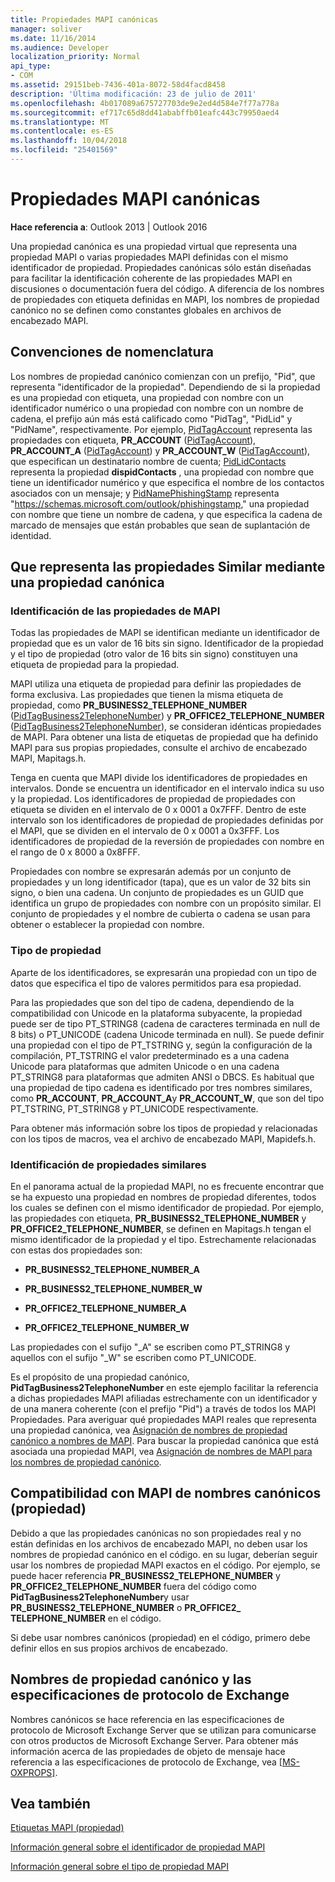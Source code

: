 ```yaml
---
title: Propiedades MAPI canónicas
manager: soliver
ms.date: 11/16/2014
ms.audience: Developer
localization_priority: Normal
api_type:
- COM
ms.assetid: 29151beb-7436-401a-8072-58d4facd8458
description: 'Última modificación: 23 de julio de 2011'
ms.openlocfilehash: 4b017089a675727703de9e2ed4d584e7f77a778a
ms.sourcegitcommit: ef717c65d8dd41ababffb01eafc443c79950aed4
ms.translationtype: MT
ms.contentlocale: es-ES
ms.lasthandoff: 10/04/2018
ms.locfileid: "25401569"
---
```

# <a name="mapi-canonical-properties"></a>Propiedades MAPI canónicas

  
  
**Hace referencia a**: Outlook 2013 | Outlook 2016 
  
Una propiedad canónica es una propiedad virtual que representa una propiedad MAPI o varias propiedades MAPI definidas con el mismo identificador de propiedad. Propiedades canónicas sólo están diseñadas para facilitar la identificación coherente de las propiedades MAPI en discusiones o documentación fuera del código. A diferencia de los nombres de propiedades con etiqueta definidas en MAPI, los nombres de propiedad canónico no se definen como constantes globales en archivos de encabezado MAPI.
  
## <a name="naming-conventions"></a>Convenciones de nomenclatura

Los nombres de propiedad canónico comienzan con un prefijo, "Pid", que representa "identificador de la propiedad". Dependiendo de si la propiedad es una propiedad con etiqueta, una propiedad con nombre con un identificador numérico o una propiedad con nombre con un nombre de cadena, el prefijo aún más está calificado como "PidTag", "PidLid" y "PidName", respectivamente. Por ejemplo, [PidTagAccount](pidtagaccount-canonical-property.md) representa las propiedades con etiqueta, **PR_ACCOUNT** ([PidTagAccount](pidtagaccount-canonical-property.md)), **PR_ACCOUNT_A** ([PidTagAccount](pidtagaccount-canonical-property.md)) y **PR_ACCOUNT_W** ([PidTagAccount](pidtagaccount-canonical-property.md)), que especifican un destinatario nombre de cuenta; [PidLidContacts](pidlidcontacts-canonical-property.md) representa la propiedad **dispidContacts** , una propiedad con nombre que tiene un identificador numérico y que especifica el nombre de los contactos asociados con un mensaje; y [PidNamePhishingStamp](pidnamephishingstamp-canonical-property.md) representa "https://schemas.microsoft.com/outlook/phishingstamp," una propiedad con nombre que tiene un nombre de cadena, y que especifica la cadena de marcado de mensajes que están probables que sean de suplantación de identidad. 
  
## <a name="representing-similar-properties-using-one-canonical-property"></a>Que representa las propiedades Similar mediante una propiedad canónica

### <a name="identifying-properties-in-mapi"></a>Identificación de las propiedades de MAPI

Todas las propiedades de MAPI se identifican mediante un identificador de propiedad que es un valor de 16 bits sin signo. Identificador de la propiedad y el tipo de propiedad (otro valor de 16 bits sin signo) constituyen una etiqueta de propiedad para la propiedad. 
  
MAPI utiliza una etiqueta de propiedad para definir las propiedades de forma exclusiva. Las propiedades que tienen la misma etiqueta de propiedad, como **PR_BUSINESS2_TELEPHONE_NUMBER** ([PidTagBusiness2TelephoneNumber](pidtagbusiness2telephonenumber-canonical-property.md)) y **PR_OFFICE2_TELEPHONE_NUMBER** ([PidTagBusiness2TelephoneNumber](pidtagbusiness2telephonenumber-canonical-property.md)), se consideran idénticas propiedades de MAPI. Para obtener una lista de etiquetas de propiedad que ha definido MAPI para sus propias propiedades, consulte el archivo de encabezado MAPI, Mapitags.h.
  
Tenga en cuenta que MAPI divide los identificadores de propiedades en intervalos. Donde se encuentra un identificador en el intervalo indica su uso y la propiedad. Los identificadores de propiedad de propiedades con etiqueta se dividen en el intervalo de 0 x 0001 a 0x7FFF. Dentro de este intervalo son los identificadores de propiedad de propiedades definidas por el MAPI, que se dividen en el intervalo de 0 x 0001 a 0x3FFF. Los identificadores de propiedad de la reversión de propiedades con nombre en el rango de 0 x 8000 a 0x8FFF. 
  
Propiedades con nombre se expresarán además por un conjunto de propiedades y un long identificador (tapa), que es un valor de 32 bits sin signo, o bien una cadena. Un conjunto de propiedades es un GUID que identifica un grupo de propiedades con nombre con un propósito similar. El conjunto de propiedades y el nombre de cubierta o cadena se usan para obtener o establecer la propiedad con nombre.
  
### <a name="property-type"></a>Tipo de propiedad

Aparte de los identificadores, se expresarán una propiedad con un tipo de datos que especifica el tipo de valores permitidos para esa propiedad.
  
Para las propiedades que son del tipo de cadena, dependiendo de la compatibilidad con Unicode en la plataforma subyacente, la propiedad puede ser de tipo PT_STRING8 (cadena de caracteres terminada en null de 8 bits) o PT_UNICODE (cadena Unicode terminada en null). Se puede definir una propiedad con el tipo de PT_TSTRING y, según la configuración de la compilación, PT_TSTRING el valor predeterminado es a una cadena Unicode para plataformas que admiten Unicode o en una cadena PT_STRING8 para plataformas que admiten ANSI o DBCS. Es habitual que una propiedad de tipo cadena es identificado por tres nombres similares, como **PR_ACCOUNT**, **PR_ACCOUNT_A**y **PR_ACCOUNT_W**, que son del tipo PT_TSTRING, PT_STRING8 y PT_UNICODE respectivamente.
  
Para obtener más información sobre los tipos de propiedad y relacionadas con los tipos de macros, vea el archivo de encabezado MAPI, Mapidefs.h.
  
### <a name="identifying-similar-properties"></a>Identificación de propiedades similares

En el panorama actual de la propiedad MAPI, no es frecuente encontrar que se ha expuesto una propiedad en nombres de propiedad diferentes, todos los cuales se definen con el mismo identificador de propiedad. Por ejemplo, las propiedades con etiqueta, **PR_BUSINESS2_TELEPHONE_NUMBER** y **PR_OFFICE2_TELEPHONE_NUMBER**, se definen en Mapitags.h tengan el mismo identificador de la propiedad y el tipo. Estrechamente relacionadas con estas dos propiedades son:
  
- **PR_BUSINESS2_TELEPHONE_NUMBER_A**
    
- **PR_BUSINESS2_TELEPHONE_NUMBER_W**
    
- **PR_OFFICE2_TELEPHONE_NUMBER_A**
    
- **PR_OFFICE2_TELEPHONE_NUMBER_W**
    
Las propiedades con el sufijo "_A" se escriben como PT_STRING8 y aquellos con el sufijo "_W" se escriben como PT_UNICODE.
  
Es el propósito de una propiedad canónico, **PidTagBusiness2TelephoneNumber** en este ejemplo facilitar la referencia a dichas propiedades MAPI afiliadas estrechamente con un identificador y de una manera coherente (con el prefijo "Pid") a través de todos los MAPI Propiedades. Para averiguar qué propiedades MAPI reales que representa una propiedad canónica, vea [Asignación de nombres de propiedad canónico a nombres de MAPI](mapping-canonical-property-names-to-mapi-names.md). Para buscar la propiedad canónica que está asociada una propiedad MAPI, vea [Asignación de nombres de MAPI para los nombres de propiedad canónico](mapping-mapi-names-to-canonical-property-names.md).
  
## <a name="mapi-support-of-canonical-property-names"></a>Compatibilidad con MAPI de nombres canónicos (propiedad)

Debido a que las propiedades canónicas no son propiedades real y no están definidas en los archivos de encabezado MAPI, no deben usar los nombres de propiedad canónico en el código. en su lugar, deberían seguir usar los nombres de propiedad MAPI exactos en el código. Por ejemplo, se puede hacer referencia **PR_BUSINESS2_TELEPHONE_NUMBER** y **PR_OFFICE2_TELEPHONE_NUMBER** fuera del código como **PidTagBusiness2TelephoneNumber**y usar **PR_BUSINESS2_TELEPHONE_NUMBER** o **PR_OFFICE2_ TELEPHONE_NUMBER** en el código. 
  
Si debe usar nombres canónicos (propiedad) en el código, primero debe definir ellos en sus propios archivos de encabezado.
  
## <a name="canonical-property-names-and-exchange-protocol-specifications"></a>Nombres de propiedad canónico y las especificaciones de protocolo de Exchange

Nombres canónicos se hace referencia en las especificaciones de protocolo de Microsoft Exchange Server que se utilizan para comunicarse con otros productos de Microsoft Exchange Server. Para obtener más información acerca de las propiedades de objeto de mensaje hace referencia a las especificaciones de protocolo de Exchange, vea [[MS-OXPROPS]](https://msdn.microsoft.com/library/f6ab1613-aefe-447d-a49c-18217230b148%28Office.15%29.aspx).
  
## <a name="see-also"></a>Vea también



[Etiquetas MAPI (propiedad)](mapi-property-tags.md)
  
[Información general sobre el identificador de propiedad MAPI](mapi-property-identifier-overview.md)
  
[Información general sobre el tipo de propiedad MAPI](mapi-property-type-overview.md)

